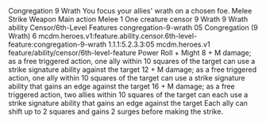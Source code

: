 <ability>
  <name>Congregation</name>
  <cost>9 Wrath</cost>
  <flavor>You focus your allies&apos; wrath on a chosen foe.</flavor>
  <keywords>
    <keyword>Melee</keyword>
    <keyword>Strike</keyword>
    <keyword>Weapon</keyword>
  </keywords>
  <type>Main action</type>
  <distance>Melee 1</distance>
  <target>One creature</target>
  <metadata>
    <class>censor</class>
    <cost>9 Wrath</cost>
    <cost_amount>9</cost_amount>
    <cost_resource>Wrath</cost_resource>
    <feature_type>ability</feature_type>
    <file_dpath>Censor/6th-Level Features</file_dpath>
    <item_id>congregation-9-wrath</item_id>
    <item_index>05</item_index>
    <item_name>Congregation (9 Wrath)</item_name>
    <level>6</level>
    <scc>mcdm.heroes.v1:feature.ability.censor.6th-level-feature:congregation-9-wrath</scc>
    <scdc>1.1.1:5.2.3.3:05</scdc>
    <source>mcdm.heroes.v1</source>
    <type>feature/ability/censor/6th-level-feature</type>
  </metadata>
  <effects>
    <effect type="roll">
      <roll>Power Roll + Might</roll>
      <t1>8 + M damage; as a free triggered action, one ally within 10 squares of the target can use a strike signature ability against the target</t1>
      <t2>12 + M damage; as a free triggered action, one ally within 10 squares of the target can use a strike signature ability that gains an edge against the target</t2>
      <t3>16 + M damage; as a free triggered action, two allies within 10 squares of the target can each use a strike signature ability that gains an edge against the target</t3>
    </effect>
    <effect type="mundane">Each ally can shift up to 2 squares and gains 2 surges before making the strike.</effect>
  </effects>
</ability>
